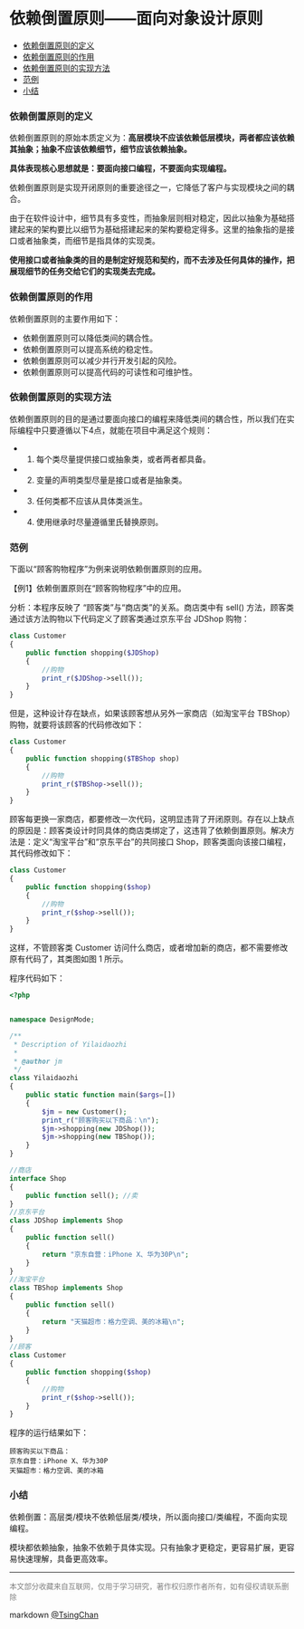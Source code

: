 依赖倒置原则——面向对象设计原则
================


<!-- TOC -->

- [依赖倒置原则的定义](#依赖倒置原则的定义)
- [依赖倒置原则的作用](#依赖倒置原则的作用)
- [依赖倒置原则的实现方法](#依赖倒置原则的实现方法)
- [范例](#范例)
- [小结](#小结)

<!-- /TOC -->

  
### 依赖倒置原则的定义

  
依赖倒置原则的原始本质定义为：**高层模块不应该依赖低层模块，两者都应该依赖其抽象；抽象不应该依赖细节，细节应该依赖抽象。**

**具体表现核心思想就是：要面向接口编程，不要面向实现编程。**
  
依赖倒置原则是实现开闭原则的重要途径之一，它降低了客户与实现模块之间的耦合。  
  
由于在软件设计中，细节具有多变性，而抽象层则相对稳定，因此以抽象为基础搭建起来的架构要比以细节为基础搭建起来的架构要稳定得多。这里的抽象指的是接口或者抽象类，而细节是指具体的实现类。  
  
**使用接口或者抽象类的目的是制定好规范和契约，而不去涉及任何具体的操作，把展现细节的任务交给它们的实现类去完成。**

### 依赖倒置原则的作用


依赖倒置原则的主要作用如下：

- 依赖倒置原则可以降低类间的耦合性。
- 依赖倒置原则可以提高系统的稳定性。
- 依赖倒置原则可以减少并行开发引起的风险。
- 依赖倒置原则可以提高代码的可读性和可维护性。

### 依赖倒置原则的实现方法

依赖倒置原则的目的是通过要面向接口的编程来降低类间的耦合性，所以我们在实际编程中只要遵循以下4点，就能在项目中满足这个规则：

- 1. 每个类尽量提供接口或抽象类，或者两者都具备。
- 2. 变量的声明类型尽量是接口或者是抽象类。
- 3. 任何类都不应该从具体类派生。
- 4. 使用继承时尽量遵循里氏替换原则。

### 范例

下面以“顾客购物程序”为例来说明依赖倒置原则的应用。  
  
【例1】依赖倒置原则在“顾客购物程序”中的应用。  
  
分析：本程序反映了 “顾客类”与“商店类”的关系。商店类中有 sell() 方法，顾客类通过该方法购物以下代码定义了顾客类通过京东平台 JDShop 购物： 

```php
class Customer
{
    public function shopping($JDShop)
    {
        //购物
        print_r($JDShop->sell());
    }
}

```
  
但是，这种设计存在缺点，如果该顾客想从另外一家商店（如淘宝平台 TBShop）购物，就要将该顾客的代码修改如下： 

```php
class Customer
{
    public function shopping($TBShop shop)
    {
        //购物
        print_r($TBShop->sell());
    }
}

```
  
顾客每更换一家商店，都要修改一次代码，这明显违背了开闭原则。存在以上缺点的原因是：顾客类设计时同具体的商店类绑定了，这违背了依赖倒置原则。解决方法是：定义“淘宝平台”和“京东平台”的共同接口 Shop，顾客类面向该接口编程，其代码修改如下： 

```php
class Customer
{
    public function shopping($shop)
    {
        //购物
        print_r($shop->sell());
    }
}

```
  
这样，不管顾客类 Customer 访问什么商店，或者增加新的商店，都不需要修改原有代码了，其类图如图 1 所示。  


  
程序代码如下： 
```php
<?php


namespace DesignMode;

/**
 * Description of Yilaidaozhi
 *
 * @author jm
 */
class Yilaidaozhi
{
    public static function main($args=[])
    {
        $jm = new Customer();
        print_r("顾客购买以下商品：\n"); 
        $jm->shopping(new JDShop());
        $jm->shopping(new TBShop());
    }
}

//商店
interface Shop
{
    public function sell(); //卖
}
//京东平台
class JDShop implements Shop
{
    public function sell()
    {
        return "京东自营：iPhone X、华为30P\n"; 
    } 
}
//淘宝平台
class TBShop implements Shop
{
    public function sell()
    {
        return "天猫超市：格力空调、美的冰箱\n"; 
    }
} 
//顾客
class Customer
{
    public function shopping($shop)
    {
        //购物
        print_r($shop->sell()); 
    }
}

```
  
程序的运行结果如下： 
```
顾客购买以下商品：
京东自营：iPhone X、华为30P
天猫超市：格力空调、美的冰箱

```

### 小结

依赖倒置：高层类/模块不依赖低层类/模块，所以面向接口/类编程，不面向实现编程。

模块都依赖抽象，抽象不依赖于具体实现。只有抽象才更稳定，更容易扩展，更容易快速理解，具备更高效率。


----
<font size=2 color='grey'>本文部分收藏来自互联网，仅用于学习研究，著作权归原作者所有，如有侵权请联系删除</font>

markdown [@TsingChan](http://www.9ong.com/) 